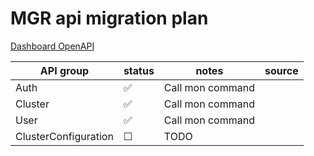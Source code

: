 # MGR api migration plan

[Dashboard OpenAPI](https://petstore.swagger.io/?url=https://raw.githubusercontent.com/ceph/ceph/main/src/pybind/mgr/dashboard/openapi.yaml)

| API group   | status   | notes   | source |
|---|---|---|---|
| Auth  | ✅  | Call mon command   | |
| Cluster | ✅ | Call mon command  | |
| User  | ✅  | Call mon command  | |
| ClusterConfiguration  | ☐ | TODO  | |
